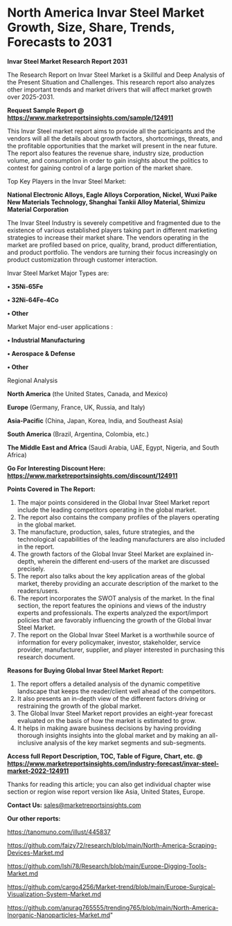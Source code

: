 # North America Invar Steel Market Growth, Size, Share, Trends, Forecasts to 2031

<strong>Invar Steel Market Research Report 2031</strong>

The Research Report on Invar Steel Market is a Skillful and Deep Analysis of the Present Situation and Challenges. This research report also analyzes other important trends and market drivers that will affect market growth over 2025-2031.

<strong>Request Sample Report @ <a href=https://www.marketreportsinsights.com/sample/124911>https://www.marketreportsinsights.com/sample/124911</a></strong>

This Invar Steel market report aims to provide all the participants and the vendors will all the details about growth factors, shortcomings, threats, and the profitable opportunities that the market will present in the near future. The report also features the revenue share, industry size, production volume, and consumption in order to gain insights about the politics to contest for gaining control of a large portion of the market share.

Top Key Players in the Invar Steel Market:

<strong>National Electronic Alloys, Eagle Alloys Corporation, Nickel, Wuxi Paike New Materials Technology, Shanghai Tankii Alloy Material, Shimizu Material Corporation</strong>

The Invar Steel Industry is severely competitive and fragmented due to the existence of various established players taking part in different marketing strategies to increase their market share. The vendors operating in the market are profiled based on price, quality, brand, product differentiation, and product portfolio. The vendors are turning their focus increasingly on product customization through customer interaction.

Invar Steel Market Major Types are:

<strong>• 35Ni-65Fe

• 32Ni-64Fe-4Co

• Other</strong>

Market Major end-user applications :

<strong>• Industrial Manufacturing

• Aerospace & Defense

• Other</strong>

Regional Analysis

</u><strong><b>North America</b></strong> (the United States, Canada, and Mexico)

<strong><b>Europe </b></strong>(Germany, France, UK, Russia, and Italy)

<strong><b>Asia-Pacific</b></strong> (China, Japan, Korea, India, and Southeast Asia)

<strong><b>South America</b></strong> (Brazil, Argentina, Colombia, etc.)

<strong><b>The Middle East and Africa</b></strong> (Saudi Arabia, UAE, Egypt, Nigeria, and South Africa)

<strong>Go For Interesting Discount Here: <a href=https://www.marketreportsinsights.com/discount/124911>https://www.marketreportsinsights.com/discount/124911</a></strong>

<strong>Points Covered in The Report:</strong>
<ol>
  <li>The major points considered in the Global Invar Steel Market report include the leading competitors operating in the global market.</li>
  <li>The report also contains the company profiles of the players operating in the global market.</li>
  <li>The manufacture, production, sales, future strategies, and the technological capabilities of the leading manufacturers are also included in the report.</li>
  <li>The growth factors of the Global Invar Steel Market are explained in-depth, wherein the different end-users of the market are discussed precisely.</li>
  <li>The report also talks about the key application areas of the global market, thereby providing an accurate description of the market to the readers/users.</li>
  <li>The report incorporates the SWOT analysis of the market. In the final section, the report features the opinions and views of the industry experts and professionals. The experts analyzed the export/import policies that are favorably influencing the growth of the Global Invar Steel Market.</li>
  <li>The report on the Global Invar Steel Market is a worthwhile source of information for every policymaker, investor, stakeholder, service provider, manufacturer, supplier, and player interested in purchasing this research document.</li>
</ol>
<strong>Reasons for Buying Global Invar Steel Market Report:</strong>

<ol>
  <li>The report offers a detailed analysis of the dynamic competitive landscape that keeps the reader/client well ahead of the competitors.</li>
  <li>It also presents an in-depth view of the different factors driving or restraining the growth of the global market.</li>
  <li>The Global Invar Steel Market report provides an eight-year forecast evaluated on the basis of how the market is estimated to grow.</li>
  <li>It helps in making aware business decisions by having providing thorough insights insights into the global market and by making an all-inclusive analysis of the key market segments and sub-segments.</li>
</ol>
<strong>Access full Report Description, TOC, Table of Figure, Chart, etc. @ <a href=https://www.marketreportsinsights.com/industry-forecast/invar-steel-market-2022-124911>https://www.marketreportsinsights.com/industry-forecast/invar-steel-market-2022-124911</a></strong>


Thanks for reading this article; you can also get individual chapter wise section or region wise report version like Asia, United States, Europe.

<strong>Contact Us:</strong>
sales@marketreportsinsights.com

<strong>Our other reports:</strong>

<a href=https://tanomuno.com/illust/445837>https://tanomuno.com/illust/445837</a>

<a href=https://github.com/faizy72/research/blob/main/North-America-Scraping-Devices-Market.md>https://github.com/faizy72/research/blob/main/North-America-Scraping-Devices-Market.md</a>

<a href=https://github.com/Ishi78/Research/blob/main/Europe-Digging-Tools-Market.md>https://github.com/Ishi78/Research/blob/main/Europe-Digging-Tools-Market.md</a>

<a href=https://github.com/cargo4256/Market-trend/blob/main/Europe-Surgical-Visualization-System-Market.md>https://github.com/cargo4256/Market-trend/blob/main/Europe-Surgical-Visualization-System-Market.md</a>

<a href=https://github.com/anurag765555/trending765/blob/main/North-America-Inorganic-Nanoparticles-Market.md>https://github.com/anurag765555/trending765/blob/main/North-America-Inorganic-Nanoparticles-Market.md</a>"

